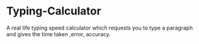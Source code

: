 # Typing-Calculator
A real life typing speed calculator which requests you to type a paragraph and gives the time taken ,error, accuracy.
